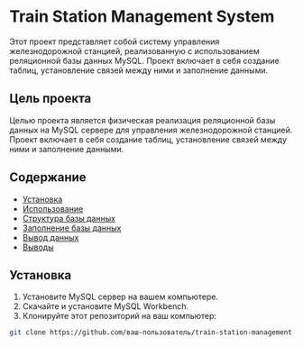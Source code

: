 # Train Station Management System

Этот проект представляет собой систему управления железнодорожной станцией, реализованную с использованием реляционной базы данных MySQL. Проект включает в себя создание таблиц, установление связей между ними и заполнение данными.

## Цель проекта

Целью проекта является физическая реализация реляционной базы данных на MySQL сервере для управления железнодорожной станцией. Проект включает в себя создание таблиц, установление связей между ними и заполнение данными.

## Содержание

- [Установка](#установка)
- [Использование](#использование)
- [Структура базы данных](#структура-базы-данных)
- [Заполнение базы данных](#заполнение-базы-данных)
- [Вывод данных](#вывод-данных)
- [Выводы](#выводы)

## Установка

1. Установите MySQL сервер на вашем компьютере.
2. Скачайте и установите MySQL Workbench.
3. Клонируйте этот репозиторий на ваш компьютер:

```bash
git clone https://github.com/ваш-пользователь/train-station-management.git
